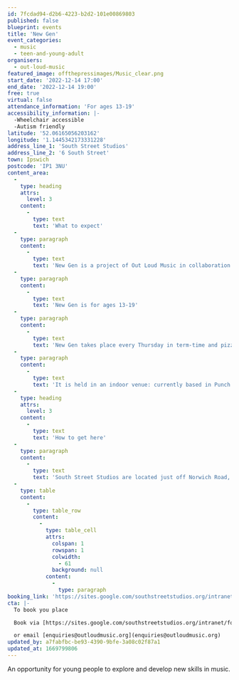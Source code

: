 ```yaml
---
id: 7fcdad94-d2b6-4223-b2d2-101e00869803
published: false
blueprint: events
title: 'New Gen'
event_categories:
  - music
  - teen-and-young-adult
organisers:
  - out-loud-music
featured_image: offthepressimages/Music_clear.png
start_date: '2022-12-14 17:00'
end_date: '2022-12-14 19:00'
free: true
virtual: false
attendance_information: 'For ages 13-19'
accessibility_information: |-
  -Wheelchair accessible
  -Autism friendly
latitude: '52.06165056203162'
longitude: '1.1445342173331228'
address_line_1: 'South Street Studios'
address_line_2: '6 South Street'
town: Ipswich
postcode: 'IP1 3NU'
content_area:
  -
    type: heading
    attrs:
      level: 3
    content:
      -
        type: text
        text: 'What to expect'
  -
    type: paragraph
    content:
      -
        type: text
        text: 'New Gen is a project of Out Loud Music in collaboration with Ipswich Community Media, offering the opportunity to explore and develop skills in music production, performance, song writing and more by bringing together like-minded young people to develop their talents outside their comfort zone. '
  -
    type: paragraph
    content:
      -
        type: text
        text: 'New Gen is for ages 13-19'
  -
    type: paragraph
    content:
      -
        type: text
        text: 'New Gen takes place every Thursday in term-time and pizza is provided every week!'
  -
    type: paragraph
    content:
      -
        type: text
        text: 'It is held in an indoor venue: currently based in Punch Studios within the computer complex; head through the archway and head to the door immediately opposite. '
  -
    type: heading
    attrs:
      level: 3
    content:
      -
        type: text
        text: 'How to get here'
  -
    type: paragraph
    content:
      -
        type: text
        text: 'South Street Studios are located just off Norwich Road, the main road into Ipswich along which there are several nearby bus stops. '
  -
    type: table
    content:
      -
        type: table_row
        content:
          -
            type: table_cell
            attrs:
              colspan: 1
              rowspan: 1
              colwidth:
                - 61
              background: null
            content:
              -
                type: paragraph
booking_link: 'https://sites.google.com/southstreetstudios.org/intranet/forms-and-questionnaires/south-street-studios-registration-form'
cta: |-
  To book you place

  Book via [https://sites.google.com/southstreetstudios.org/intranet/forms-and-questionnaires/south-street-studios-registration-form](https://sites.google.com/southstreetstudios.org/intranet/forms-and-questionnaires/south-street-studios-registration-form)

  or email [enquiries@outloudmusic.org](enquiries@outloudmusic.org)
updated_by: a7fabfbc-be93-4390-9bfe-3a08c02f87a1
updated_at: 1669799806
---
```

An opportunity for young people to explore and develop new skills in music.
